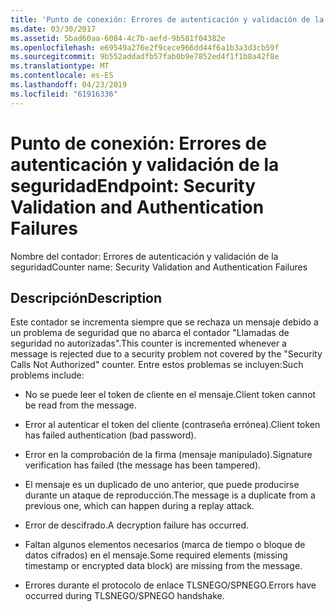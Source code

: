 ```yaml
---
title: 'Punto de conexión: Errores de autenticación y validación de la seguridad'
ms.date: 03/30/2017
ms.assetid: 5bad60aa-6084-4c7b-aefd-9b581f04382e
ms.openlocfilehash: e69549a276e2f9cece966dd44f6a1b3a3d3cb59f
ms.sourcegitcommit: 9b552addadfb57fab0b9e7852ed4f1f1b8a42f8e
ms.translationtype: MT
ms.contentlocale: es-ES
ms.lasthandoff: 04/23/2019
ms.locfileid: "61916336"
---
```

# <a name="endpoint-security-validation-and-authentication-failures"></a><span data-ttu-id="33f3e-102">Punto de conexión: Errores de autenticación y validación de la seguridad</span><span class="sxs-lookup"><span data-stu-id="33f3e-102">Endpoint: Security Validation and Authentication Failures</span></span>
<span data-ttu-id="33f3e-103">Nombre del contador: Errores de autenticación y validación de la seguridad</span><span class="sxs-lookup"><span data-stu-id="33f3e-103">Counter name: Security Validation and Authentication Failures</span></span>  
  
## <a name="description"></a><span data-ttu-id="33f3e-104">Descripción</span><span class="sxs-lookup"><span data-stu-id="33f3e-104">Description</span></span>  
 <span data-ttu-id="33f3e-105">Este contador se incrementa siempre que se rechaza un mensaje debido a un problema de seguridad que no abarca el contador "Llamadas de seguridad no autorizadas".</span><span class="sxs-lookup"><span data-stu-id="33f3e-105">This counter is incremented whenever a message is rejected due to a security problem not covered by the "Security Calls Not Authorized" counter.</span></span> <span data-ttu-id="33f3e-106">Entre estos problemas se incluyen:</span><span class="sxs-lookup"><span data-stu-id="33f3e-106">Such problems include:</span></span>  
  
-   <span data-ttu-id="33f3e-107">No se puede leer el token de cliente en el mensaje.</span><span class="sxs-lookup"><span data-stu-id="33f3e-107">Client token cannot be read from the message.</span></span>  
  
-   <span data-ttu-id="33f3e-108">Error al autenticar el token del cliente (contraseña errónea).</span><span class="sxs-lookup"><span data-stu-id="33f3e-108">Client token has failed authentication (bad password).</span></span>  
  
-   <span data-ttu-id="33f3e-109">Error en la comprobación de la firma (mensaje manipulado).</span><span class="sxs-lookup"><span data-stu-id="33f3e-109">Signature verification has failed (the message has been tampered).</span></span>  
  
-   <span data-ttu-id="33f3e-110">El mensaje es un duplicado de uno anterior, que puede producirse durante un ataque de reproducción.</span><span class="sxs-lookup"><span data-stu-id="33f3e-110">The message is a duplicate from a previous one, which can happen during a replay attack.</span></span>  
  
-   <span data-ttu-id="33f3e-111">Error de descifrado.</span><span class="sxs-lookup"><span data-stu-id="33f3e-111">A decryption failure has occurred.</span></span>  
  
-   <span data-ttu-id="33f3e-112">Faltan algunos elementos necesarios (marca de tiempo o bloque de datos cifrados) en el mensaje.</span><span class="sxs-lookup"><span data-stu-id="33f3e-112">Some required elements (missing timestamp or encrypted data block) are missing from the message.</span></span>  
  
-   <span data-ttu-id="33f3e-113">Errores durante el protocolo de enlace TLSNEGO/SPNEGO.</span><span class="sxs-lookup"><span data-stu-id="33f3e-113">Errors have occurred during TLSNEGO/SPNEGO handshake.</span></span>
